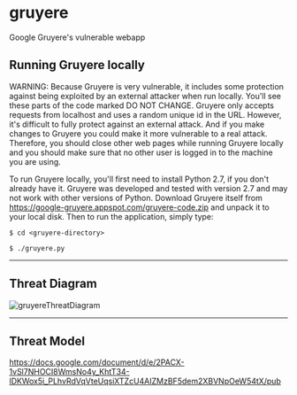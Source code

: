 # gruyere
Google Gruyere's vulnerable webapp

## Running Gruyere locally

WARNING: Because Gruyere is very vulnerable, it includes some protection against being exploited by an external attacker when run locally. You'll see these parts of the code marked DO NOT CHANGE. Gruyere only accepts requests from localhost and uses a random unique id in the URL. However, it's difficult to fully protect against an external attack. And if you make changes to Gruyere you could make it more vulnerable to a real attack. Therefore, you should close other web pages while running Gruyere locally and you should make sure that no other user is logged in to the machine you are using. 

To run Gruyere locally, you'll first need to install Python 2.7, if you don't already have it. Gruyere was developed and tested with version 2.7 and may not work with other versions of Python. Download Gruyere itself from https://google-gruyere.appspot.com/gruyere-code.zip and unpack it to your local disk. Then to run the application, simply type:

``` $ cd <gruyere-directory> ```

``` $ ./gruyere.py ```


---


## Threat Diagram

![gruyereThreatDiagram](https://github.com/KintsugiCode/gruyere/assets/41804800/ecf557da-2f78-4b2a-a3d4-22de115db399)


---


## Threat Model

https://docs.google.com/document/d/e/2PACX-1vSl7NHOCI8WmsNo4y_KhtT34-lDKWox5i_PLhvRdVqVteUqsiXTZcU4AIZMzBF5dem2XBVNpOeW54tX/pub

